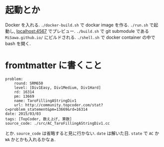# 起動とか

Docker を入れる.
`./docker-build.sh` で dockar image を作る.
`./run.sh` で起動し, [localhost:4567](localhost:4567) でプレビュー.
`./build.sh` で git submodule である `MiSawa.github.io/` にビルドされる.
`./shell.sh` で docker container の中で bash を開く.


# fromtmatter に書くこと

    problem:
        round: SRM650
        level: [Div1Easy, Div1Medium, Div1Hard]
        rd: 16314
        pm: 13669
        name: TaroFillingAStringDiv1
        url: http://community.topcoder.com/stat?c=problem_statement&pm=13669&rd=16314
    date: 2015/03/03
    tags: [TopCoder, 数え上げ, 算数]
    source_code: ./src/AC_TaroFillingAStringDiv1.cc

とか. ``source_code`` は省略すると見に行かない.
``date`` は解いた日.
``state`` で ``AC`` か ``WA`` かとかも入れるかなぁ.

